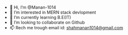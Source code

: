- 👋 Hi, I’m @Manan-1014
- 👀 I’m interested in MERN stack devlopment
- 🌱 I’m currently learning B.E(IT)
- 💞️ I’m looking to collaborate on Github
- 📫 Rech me trough email id: shahmanan1014@gmail.com

<!---
Manan-1014/Manan-1014 is a ✨ special ✨ repository because its `README.md` (this file) appears on your GitHub profile.
You can click the Preview link to take a look at your changes.
--->
